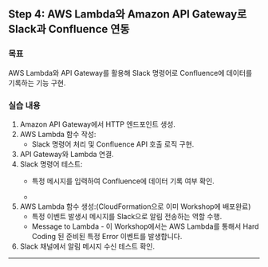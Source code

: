 ## Step 4: AWS Lambda와 Amazon API Gateway로 Slack과 Confluence 연동

### 목표
AWS Lambda와 API Gateway를 활용해 Slack 명령어로 Confluence에 데이터를 기록하는 기능 구현.

### 실습 내용
1. Amazon API Gateway에서 HTTP 엔드포인트 생성.
2. AWS Lambda 함수 작성:
   - Slack 명령어 처리 및 Confluence API 호출 로직 구현.
3. API Gateway와 Lambda 연결.
4. Slack 명령어 테스트:
   - 특정 메시지를 입력하여 Confluence에 데이터 기록 여부 확인.
  
   - 
3. AWS Lambda 함수 생성:(CloudFormation으로 이미 Workshop에 배포완료)
   - 특정 이벤트 발생시 메시지를 Slack으로 알림 전송하는 역할 수행.
   - Message to Lambda   - 이 Workshop에서는 AWS Lambda를 통해서 Hard Coding 된 준비된 특정 Error 이벤트를 발생합니다.
5. Slack 채널에서 알림 메시지 수신 테스트 확인.
---
